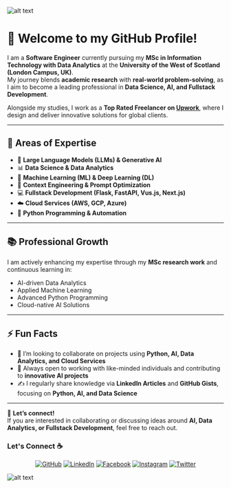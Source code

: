 ![alt text](./images/top.png)

# 👋 Welcome to my GitHub Profile!  

I am a **Software Engineer** currently pursuing my **MSc in Information Technology with Data Analytics** at the **University of the West of Scotland (London Campus, UK)**.  
My journey blends **academic research** with **real-world problem-solving**, as I aim to become a leading professional in **Data Science, AI, and Fullstack Development**.  

Alongside my studies, I work as a **Top Rated Freelancer on [Upwork](https://www.upwork.com/freelancers/~01bc4409dfe41a26fa)**, where I design and deliver innovative solutions for global clients.  

---

## 🚀 Areas of Expertise  
- 🧠 **Large Language Models (LLMs) & Generative AI**  
- 📊 **Data Science & Data Analytics**  
- 🤖 **Machine Learning (ML) & Deep Learning (DL)**  
- 📝 **Context Engineering & Prompt Optimization**  
- 💻 **Fullstack Development (Flask, FastAPI, Vus.js, Next.js)**  
- ☁️ **Cloud Services (AWS, GCP, Azure)**  
- 🐍 **Python Programming & Automation**  

---

## 📚 Professional Growth  
I am actively enhancing my expertise through my **MSc research work** and continuous learning in:  
- AI-driven Data Analytics  
- Applied Machine Learning  
- Advanced Python Programming  
- Cloud-native AI Solutions  

---

## ⚡ Fun Facts  
- 👯 I’m looking to collaborate on projects using **Python, AI, Data Analytics, and Cloud Services**  
- 🌱 Always open to working with like-minded individuals and contributing to **innovative AI projects**  
- ✍️ I regularly share knowledge via **LinkedIn Articles** and **GitHub Gists**, focusing on **Python, AI, and Data Science**  

---

📩 **Let’s connect!**  
If you are interested in collaborating or discussing ideas around **AI, Data Analytics, or Fullstack Development**, feel free to reach out.  


### Let's Connect :coffee:
<p align="center">
	<a href="https://github.com/zubairwazir"><img src="https://img.icons8.com/bubbles/50/000000/github.png" alt="GitHub"/></a>
	<a href="https://www.linkedin.com/in/zubairwazir/"><img src="https://img.icons8.com/bubbles/50/000000/linkedin.png" alt="LinkedIn"/></a>
	<a href="https://www.facebook.com/EngrZubairWazir/"><img src="https://img.icons8.com/bubbles/50/000000/facebook-new.png" alt="Facebook"/></a>
	<a href="https://www.instagram.com/zubairwazir777/"><img src="https://img.icons8.com/bubbles/50/000000/instagram.png" alt="Instagram"/></a>
	<a href="https://www.twitter.com/zubairwazir777/"><img src="https://i.ibb.co/brhdF22/icons8-twitter-circled-50.png" alt="Twitter"/></a>
</p>

![alt text](./images/bottom.svg)

